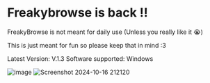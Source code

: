 # Freakybrowse is back !!
FreakyBrowse is not meant for daily use (Unless you really like it 😭) 

This is just meant for fun so please keep that in mind :3

Latest Version: V.1.3
Software supported: Windows

![image](https://github.com/user-attachments/assets/7adbb41e-2efd-49b1-93dd-ccfe5be9a97b)
![Screenshot 2024-10-16 212120](https://github.com/user-attachments/assets/4dc5922f-8b2c-47cb-b9bb-fe094c387ea0)
